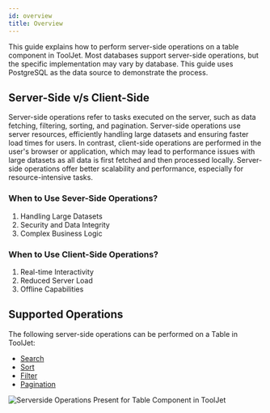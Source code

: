 ```yaml
---
id: overview
title: Overview
---
```


This guide explains how to perform server-side operations on a table component in ToolJet. Most databases support server-side operations, but the specific implementation may vary by database. This guide uses PostgreSQL as the data source to demonstrate the process.

<div style={{paddingTop:'24px'}}>

## Server-Side v/s Client-Side

Server-side operations refer to tasks executed on the server, such as data fetching, filtering, sorting, and pagination. Server-side operations use server resources, efficiently handling large datasets and ensuring faster load times for users. In contrast, client-side operations are performed in the user's browser or application, which may lead to performance issues with large datasets as all data is first fetched and then processed locally. Server-side operations offer better scalability and performance, especially for resource-intensive tasks.

### When to Use Sever-Side Operations?

1. Handling Large Datasets
2. Security and Data Integrity
3. Complex Business Logic

### When to Use Client-Side Operations?

1. Real-time Interactivity
2. Reduced Server Load
3. Offline Capabilities

</div>

<div style={{paddingTop:'24px'}}>

## Supported Operations

The following server-side operations can be performed on a Table in ToolJet:

- [Search](/docs/widgets/table/serverside-operations/search/)
- [Sort](/docs/widgets/table/serverside-operations/sort/)
- [Filter](/docs/widgets/table/serverside-operations/filter/)
- [Pagination](/docs/widgets/table/serverside-operations/pagination/)

<img className="screenshot-full" src="/img/widgets/table/serverside-operations/serverside-operations.png" alt="Serverside Operations Present for Table Component in ToolJet" />

</div>